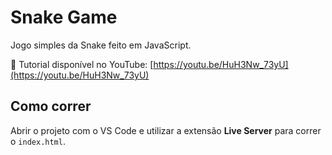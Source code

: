 # Snake Game

Jogo simples da Snake feito em JavaScript.

🎥 Tutorial disponível no YouTube: [https://youtu.be/HuH3Nw_73yU](https://youtu.be/HuH3Nw_73yU)

## Como correr

Abrir o projeto com o VS Code e utilizar a extensão **Live Server** para correr o `index.html`.
